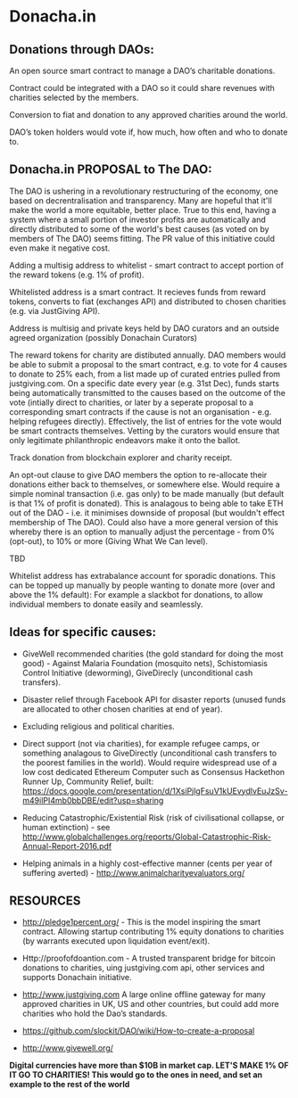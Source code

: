 # Donacha.in

## Donations through DAOs:
 
An open source smart contract to manage a DAO’s charitable donations. 

Contract could be integrated with a DAO so it could share revenues with charities selected by the members. 

Conversion to fiat and donation to any approved charities around the world.

DAO’s token holders would vote if, how much, how often and who to donate to. 



## Donacha.in PROPOSAL to The DAO:

The DAO is ushering in a revolutionary restructuring of the economy, one based on decrentralisation and transparency. Many are hopeful that it'll make the world a more equitable, better place. True to this end, having a system where a small portion of investor profits are automatically and directly distributed to some of the world's best causes (as voted on by members of The DAO) seems fitting. The PR value of this initiative could even make it negative cost.

Adding a multisig address to whitelist - smart contract to accept portion of the reward tokens (e.g. 1% of profit).

Whitelisted address is a smart contract. It recieves funds from reward tokens, converts to fiat (exchanges API) and distributed to chosen charities (e.g. via JustGiving API).

Address is multisig and private keys held by DAO curators and an outside agreed organization (possibly Donachain Curators)

The reward tokens for charity are distibuted annually. DAO members would be able to submit a proposal to the smart contract, e.g. to vote for 4 causes to donate to 25% each, from a list made up of curated entries pulled from justgiving.com. On a specific date every year (e.g. 31st Dec), funds starts being automatically transmitted to the causes based on the outcome of the vote (intially direct to charities, or later by a seperate proposal to a corresponding smart contracts if the cause is not an organisation - e.g. helping refugees directly). Effectively, the list of entries for the vote would be smart contracts themselves. Vetting by the curators would ensure that only legitimate philanthropic endeavors make it onto the ballot.

Track donation from blockchain explorer and charity receipt. 

An opt-out clause to give DAO members the option to re-allocate their donations either back to themselves, or somewhere else. Would require a simple nominal transaction (i.e. gas only) to be made manually (but default is that 1% of profit is donated). This is analagous to being able to take ETH out of the DAO - i.e. it minimises downside of proposal (but wouldn't effect membership of The DAO). Could also have a more general version of this whereby there is an option to manually adjust the percentage - from 0% (opt-out), to 10% or more (Giving What We Can level).

TBD

Whitelist address has extrabalance account for sporadic donations. This can be topped up manually by people wanting to donate more (over and above the 1% default): For example a slackbot for donations, to allow individual members to donate easily and seamlessly.



## Ideas for specific causes:

* GiveWell recommended charities (the gold standard for doing the most good) - Against Malaria Foundation (mosquito nets), Schistomiasis Control Initiative (deworming), GiveDirecly (unconditional cash transfers).

* Disaster relief through Facebook API for disaster reports (unused funds are allocated to other chosen charities at end of year).

* Excluding religious and political charities.

* Direct support (not via charities), for example refugee camps, or something analagous to GiveDirectly (unconditional cash transfers to the poorest families in the world). Would require widespread use of a low cost dedicated Ethereum Computer such as Consensus Hackethon Runner Up, Community Relief, built: https://docs.google.com/presentation/d/1XsiPjlgFsuV1kUEvydlvEuJzSv-m49ilPI4mb0bbDBE/edit?usp=sharing  

* Reducing Catastrophic/Existential Risk (risk of civilisational collapse, or human extinction) - see http://www.globalchallenges.org/reports/Global-Catastrophic-Risk-Annual-Report-2016.pdf

* Helping animals in a highly cost-effective manner (cents per year of suffering averted) - http://www.animalcharityevaluators.org/



## RESOURCES

* http://pledge1percent.org/ - This is the model inspiring the smart contract. Allowing startup contributing 1% equity donations to charities (by warrants executed upon liquidation event/exit). 

* Http://proofofdoantion.com - A trusted transparent bridge for bitcoin donations to charities, uing justgiving.com api, other services and supports Donachain initiative. 

* http://www.justgiving.com  A large online offline gateway for many approved charities in UK, US and other countries, but could add more charities who hold the Dao’s standards. 

* https://github.com/slockit/DAO/wiki/How-to-create-a-proposal

* http://www.givewell.org/



**Digital currencies have more than $10B in market cap. LET'S MAKE 1% OF IT GO TO CHARITIES! This would go to the ones in need, and set an example to the rest of the world** 

